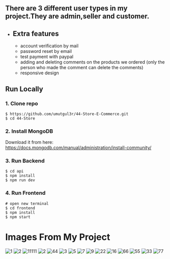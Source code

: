 ## There are 3 different user types in my project.They are admin,seller and customer.

- ## Extra features
    - account verification by mail
    - password reset by email
    - test payment with paypal
    - adding and deleting comments on the products we ordered (only the person who made the comment can delete the comments)
    - responsive design

## Run Locally

### 1. Clone repo

```
$ https://github.com/umutgul3r/44-Store-E-Commerce.git
$ cd 44-Store
```

### 2. Install MongoDB

Download it from here: https://docs.mongodb.com/manual/administration/install-community/

### 3. Run Backend

```
$ cd api
$ npm install
$ npm run dev
```

### 4. Run Frontend

```
# open new terminal
$ cd frontend
$ npm install
$ npm start
```
# Images From My Project

![1](https://user-images.githubusercontent.com/62966040/147103049-a812d475-f35d-4afb-aa92-7adc52da891a.PNG)
![2](https://user-images.githubusercontent.com/62966040/147103055-57b3e46d-d0e4-4ea9-9e74-0746203c1f15.PNG)
![11111](https://user-images.githubusercontent.com/62966040/147791370-1db27949-4e47-4419-be67-60ffffde6342.PNG)
![2](https://user-images.githubusercontent.com/62966040/147791121-a8146e54-9018-4b31-89f8-4ede47d0fcb6.PNG)
![44](https://user-images.githubusercontent.com/62966040/147791320-20025875-f67d-46a4-aff7-78dc3847488a.PNG)
![3](https://user-images.githubusercontent.com/62966040/147103056-d6572fd5-0fac-485f-ae42-68ff0c9ce6d0.PNG)
![5](https://user-images.githubusercontent.com/62966040/147103059-946d0eb2-80db-4650-94a8-97c57fed716d.PNG)
![7](https://user-images.githubusercontent.com/62966040/147103062-e2f50122-a419-4249-a627-00551b303dd4.PNG)
![9](https://user-images.githubusercontent.com/62966040/147103064-cbc87fdf-c02c-422f-bebd-98aa6abe881f.PNG)
![22](https://user-images.githubusercontent.com/62966040/147163950-4370c85e-65ee-4029-a520-1a5c54e1d408.PNG)
![16](https://user-images.githubusercontent.com/62966040/147103073-2740f96c-6a56-401e-9ce2-b5dadf48c229.PNG)
![66](https://user-images.githubusercontent.com/62966040/147103731-d894012a-1ddd-4a32-907a-ce1ae6a5432e.PNG)
![55](https://user-images.githubusercontent.com/62966040/147103729-8c1cd5b2-c0b9-4b2b-aaa4-6a14d1e134ba.PNG)
![33](https://user-images.githubusercontent.com/62966040/147106863-5c8e36f5-2ad7-46aa-b27e-94ac9934d572.PNG)
![77](https://user-images.githubusercontent.com/62966040/147106869-b3736241-3aa6-4b3c-8872-d248addb3b53.PNG)





